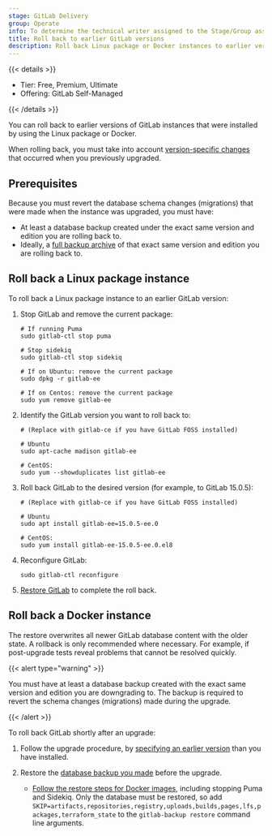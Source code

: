 ```yaml
---
stage: GitLab Delivery
group: Operate
info: To determine the technical writer assigned to the Stage/Group associated with this page, see https://handbook.gitlab.com/handbook/product/ux/technical-writing/#assignments
title: Roll back to earlier GitLab versions
description: Roll back Linux package or Docker instances to earlier versions.
---
```


{{< details >}}

- Tier: Free, Premium, Ultimate
- Offering: GitLab Self-Managed

{{< /details >}}

You can roll back to earlier versions of GitLab instances that were installed by using the Linux package or Docker.

When rolling back, you must take into account [version-specific changes](../versions/_index.md) that occurred when you previously upgraded.

## Prerequisites

Because you must revert the database schema changes (migrations) that were made when the instance was upgraded, you
must have:

- At least a database backup created under the exact same version and edition you are rolling back to.
- Ideally, a [full backup archive](../../administration/backup_restore/_index.md) of that exact same version and edition
  you are rolling back to.

## Roll back a Linux package instance

To roll back a Linux package instance to an earlier GitLab version:

1. Stop GitLab and remove the current package:

   ```shell
   # If running Puma
   sudo gitlab-ctl stop puma

   # Stop sidekiq
   sudo gitlab-ctl stop sidekiq

   # If on Ubuntu: remove the current package
   sudo dpkg -r gitlab-ee

   # If on Centos: remove the current package
   sudo yum remove gitlab-ee
   ```

1. Identify the GitLab version you want to roll back to:

   ```shell
   # (Replace with gitlab-ce if you have GitLab FOSS installed)

   # Ubuntu
   sudo apt-cache madison gitlab-ee

   # CentOS:
   sudo yum --showduplicates list gitlab-ee
   ```

1. Roll back GitLab to the desired version (for example, to GitLab 15.0.5):

   ```shell
   # (Replace with gitlab-ce if you have GitLab FOSS installed)

   # Ubuntu
   sudo apt install gitlab-ee=15.0.5-ee.0

   # CentOS:
   sudo yum install gitlab-ee-15.0.5-ee.0.el8
   ```

1. Reconfigure GitLab:

   ```shell
   sudo gitlab-ctl reconfigure
   ```

1. [Restore GitLab](../../administration/backup_restore/restore_gitlab.md#restore-for-linux-package-installations)
   to complete the roll back.

## Roll back a Docker instance

The restore overwrites all newer GitLab database content with the older state.
A rollback is only recommended where necessary. For example, if post-upgrade tests reveal problems that cannot be resolved quickly.

{{< alert type="warning" >}}

You must have at least a database backup created with the exact same version and edition you are downgrading to.
The backup is required to revert the schema changes (migrations) made during the upgrade.

{{< /alert >}}

To roll back GitLab shortly after an upgrade:

1. Follow the upgrade procedure, by [specifying an earlier version](../../install/docker/installation.md#find-the-gitlab-version-and-edition-to-use)
   than you have installed.

1. Restore the [database backup you made](../../install/docker/backup.md#create-a-database-backup) before the upgrade.

   - [Follow the restore steps for Docker images](../../administration/backup_restore/restore_gitlab.md#restore-for-docker-image-and-gitlab-helm-chart-installations), including
     stopping Puma and Sidekiq. Only the database must be restored, so add
     `SKIP=artifacts,repositories,registry,uploads,builds,pages,lfs,packages,terraform_state`
     to the `gitlab-backup restore` command line arguments.

